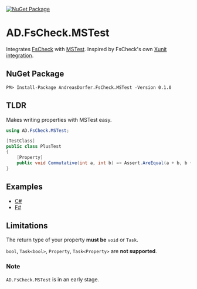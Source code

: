 [![NuGet Package](https://img.shields.io/nuget/v/AndreasDorfer.FsCheck.MSTest.svg)](https://www.nuget.org/packages/AndreasDorfer.FsCheck.MSTest/)
# AD.FsCheck.MSTest
Integrates [FsCheck](https://fscheck.github.io/FsCheck/) with [MSTest](https://github.com/microsoft/testfx/). Inspired by FsCheck's own [Xunit integration](https://www.nuget.org/packages/FsCheck.Xunit).
## NuGet Package
    PM> Install-Package AndreasDorfer.FsCheck.MSTest -Version 0.1.0
## TLDR
Makes writing properties with MSTest easy.
```csharp
using AD.FsCheck.MSTest;

[TestClass]
public class PlusTest
{
    [Property]
    public void Commutative(int a, int b) => Assert.AreEqual(a + b, b + a);
}
```
## Examples
- [C#](https://github.com/Andreas-Dorfer/fscheck-mstest/blob/09e87d3a256bbb9b7f879f233ee0782393609386/src/AD.FsCheck.MSTest.Tests/VectorTest.cs)
- [F#](https://github.com/Andreas-Dorfer/fscheck-mstest/blob/09e87d3a256bbb9b7f879f233ee0782393609386/src/AD.FsCheck.MSTest.FsTests/VectorTest.fs)
## Limitations
The return type of your property **must be** `void` or `Task`.

`bool`, `Task<bool>`, `Property`, `Task<Property>` are **not supported**.
### Note
`AD.FsCheck.MSTest` is in an early stage.
